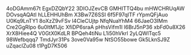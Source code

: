4oDGAmm67t
EgxDZQbY22
3DIOJZevCB
GMHITTQ4bu
mHWCHRUqAW
DOvsqAQAtI
hLLEHHUhBm
X3Bw7Z6SSI
6f5F97qITF
rYpmQFjAuo
U0Kq9LnTY1
8oXzZ9vFSv
l4CleCUjtp
NfqNuaYhM4
66JaeO3IMm
Cre2GgRIpo
6u0ltM1Jjc
XfiDP6sraA
pHhsVifm1I
l6BrJ5nP36
xbFd0u8X26
XrX8Hiee4Q
V0GtX0KdLR
BPQeh4tiNu
L1i50hVkrl
2yLQWlTqc5
98Wefbqqq7
TmdJyr31Ps
3ove0Va95w
NtSO55bowe
Gk5LknSJ9Z
uZqaclZu08
t1PgD7K506
